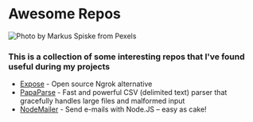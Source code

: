 # Awesome Repos

<img src="https://images.pexels.com/photos/965345/pexels-photo-965345.jpeg?auto=compress&cs=tinysrgb&dpr=2&h=650&w=940" title="Photo by Markus Spiske from Pexels" allign="right">

### This is a collection of some interesting repos that I've found useful during my projects

- [Expose](https://github.com/beyondcode/expose) - Open source Ngrok alternative
- [PapaParse](https://github.com/mholt/PapaParse) - Fast and powerful CSV (delimited text) parser that gracefully handles large files and malformed input
- [NodeMailer](https://github.com/nodemailer/nodemailer) - Send e-mails with Node.JS – easy as cake!